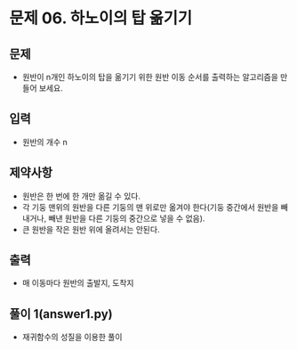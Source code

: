 # 문제 06. 하노이의 탑 옮기기

## 문제
- 원반이 n개인 하노이의 탑을 옮기기 위한 원반 이동 순서를 출력하는 알고리즘을 만들어 보세요.

## 입력
- 원반의 개수 n

## 제약사항
- 원반은 한 번에 한 개만 옮길 수 있다.
- 각 기둥 맨위의 원반을 다른 기둥의 맨 위로만 옮겨야 한다(기둥 중간에서 원반을 빼내거나, 빼낸 원반을 다른 기둥의 중간으로 넣을 수 없음).
- 큰 원반을 작은 원반 위에 올려서는 안된다.

## 출력
- 매 이동마다 원반의 출발지, 도착지


## 풀이 1(answer1.py)
- 재귀함수의 성질을 이용한 풀이